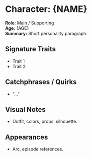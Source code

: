 # Character: {NAME}

**Role:** Main / Supporting  
**Age:** {AGE}  
**Summary:** Short personality paragraph.

## Signature Traits
- Trait 1
- Trait 2

## Catchphrases / Quirks
- "…"

## Visual Notes
- Outfit, colors, props, silhouette.

## Appearances
- Arc, episode references.